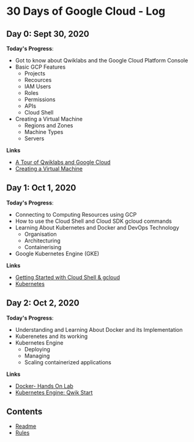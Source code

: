# 30 Days of Google Cloud - Log

## Day 0: Sept 30, 2020

**Today's Progress**: 
- Got to know about Qwiklabs and the Google Cloud Platform Console
- Basic GCP Features
  - Projects
  - Recources
  - IAM Users
  - Roles
  - Permissions
  - APIs
  - Cloud Shell
- Creating a Virtual Machine
  - Regions and Zones
  - Machine Types
  - Servers
  
 **Links** 
 - [A Tour of Qwiklabs and Google Cloud](https://google.qwiklabs.com/focuses/2794?parent=catalog)
 - [Creating a Virtual Machine](https://google.qwiklabs.com/focuses/3563?parent=catalog)


## Day 1: Oct 1, 2020

**Today's Progress**:
- Connecting to Computing Resources using GCP
- How to use the Cloud Shell and Cloud SDK gcloud commands
- Learning About Kubernetes and Docker and DevOps Technology
  - Organisation
  - Architecturing
  - Containerising
- Google Kubernetes Engine (GKE)

**Links**
- [Getting Started with Cloud Shell & gcloud](https://google.qwiklabs.com/focuses/563?parent=catalog)
- [Kubernetes](https://kubernetes.io/docs/concepts/overview/what-is-kubernetes/)

## Day 2: Oct 2, 2020

**Today's Progress**:
- Understanding and Learning About Docker and its Implementation
- Kuberenetes and its working
- Kubernetes Engine
  - Deploying
  - Managing
  - Scaling containerized applications
  
**Links**
- [Docker- Hands On Lab](https://www.youtube.com/watch?v=fqMOX6JJhGo&t=2003s)
- [Kubernetes Engine: Qwik Start](https://google.qwiklabs.com/focuses/878?parent=catalog)

## Contents

* [Readme](README.md)
* [Rules](rules.md)

